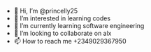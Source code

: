 - 👋 Hi, I’m @princelly25
- 👀 I’m interested in learning codes
- 🌱 I’m currently learning software engineering
- 💞️ I’m looking to collaborate on alx
- 📫 How to reach me +2349029367950

<!---
princelly25/princelly25 is a ✨ special ✨ repository because its `README.md` (this file) appears on your GitHub profile.
You can click the Preview link to take a look at your changes.
--->
